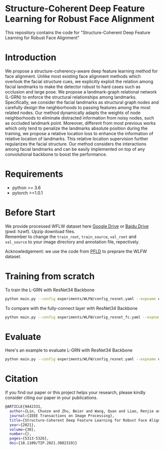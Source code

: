 # Structure-Coherent Deep Feature Learning for Robust Face Alignment
This repository contains the code for "Structure-Coherent Deep Feature Learning for Robust Face Alignment"  

# Introduction
We propose a structure-coherency-aware deep feature learning method for face alignment. Unlike most existing face alignment methods which overlook the facial structure cues, we explicitly exploit the relation among facial landmarks to make the detector robust to hard cases such as occlusion and large pose. We propose a landmark-graph relational network (L-GRN) to enforce the structural relationships among landmarks. Specifically, we consider the facial landmarks as structural graph nodes and carefully design the neighborhoods to passing features among the most related nodes. Our method dynamically adapts the weights of node neighborhoods to eliminate distracted information from noisy nodes, such as occluded landmark point. Moreover, different from most previous works which only tend to penalize the landmarks absolute position during the training, we propose a relative location loss to enhance the information of relative location of landmarks. This relative location supervision further regularizes the facial structure. Our method considers the interactions among facial landmarks and can be easily implemented on top of any convolutional backbone to boost the performance.

# Requirements

* python >= 3.6 
* pytorch >=1.0.1

# Before Start

We provide processed WFLW dataset here [Google Drive](https://drive.google.com/drive/folders/1WKRgeqz8I3blqq7V49VarQpuQGofzfIS?usp=sharing) or [Baidu Drive](https://pan.baidu.com/s/1j8HQxgU4ActNptfISUCNNw) (pwd: hzwf). Upzip download files.  
Remember to change the `train_root`, `train_source`, `val_root` and `val_source` 
to your image directory and annotation file, repectively.

Acknowledgement: we use the code from [PFLD](https://github.com/guoqiangqi/PFLD/blob/master/data/SetPreparation.py) to preprare the WLFW dataset.


# Training from scratch
To train the L-GRN with ResNet34 Backbone

```bash
python main.py --config experiments/WLFW/config_resnet.yaml --expname experiments/WLFW/exp_resnet --train
```
To compare with the fully-connect layer with ResNet34 Backbone

```bash
python main.py --config experiments/WLFW/config_resnet_fc.yaml --expname experiments/WLFW/exp_resnet_fc/ --train
```

# Evaluate
Here's an example to evaluate L-GRN with ResNet34 Backbone

```bash
python main.py --config experiments/WLFW/config_resnet.yaml --expname experiments/WLFW/exp_resnet/ --load_path experiments/WLFW/exp_resnet/checkpoint_best.pth.tar --evaluate
```

# Citation 
If you find our paper or this project helps your research, please kindly consider citing our paper in your publications.

```bash
@ARTICLE{9442331,
  author={Lin, Chunze and Zhu, Beier and Wang, Quan and Liao, Renjie and Qian, Chen and Lu, Jiwen and Zhou, Jie},
  journal={IEEE Transactions on Image Processing}, 
  title={Structure-Coherent Deep Feature Learning for Robust Face Alignment}, 
  year={2021},
  volume={30},
  number={},
  pages={5313-5326},
  doi={10.1109/TIP.2021.3082319}}
```
